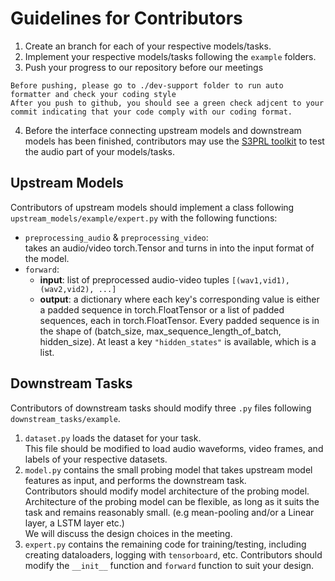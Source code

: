 # Guidelines for Contributors

1. Create an branch for each of your respective models/tasks.
2. Implement your respective models/tasks following the `example` folders.
3. Push your progress to our repository before our meetings
```
Before pushing, please go to ./dev-support folder to run auto formatter and check your coding style
After you push to github, you should see a green check adjcent to your commit indicating that your code comply with our coding format.
```
4. Before the interface connecting upstream models and downstream models has been finished, contributors may use the [S3PRL toolkit](https://github.com/s3prl/s3prl) to test the audio part of your models/tasks.

## Upstream Models

Contributors of upstream models should implement a class following `upstream_models/example/expert.py` with the following functions:

- `preprocessing_audio` & `preprocessing_video`: <br/>
    takes an audio/video torch.Tensor and turns in into the input format of the model.
- `forward`: <br/>
    - **input**: list of preprocessed audio-video tuples `[(wav1,vid1), (wav2,vid2), ...]` 
    - **output**: a dictionary where each key's corresponding value is either a padded sequence in torch.FloatTensor or a list of padded sequences, each in torch.FloatTensor. Every padded sequence is in the shape of (batch_size, max_sequence_length_of_batch, hidden_size). At least a key `"hidden_states"` is available, which is a list.

## Downstream Tasks

Contributors of downstream tasks should modify three `.py` files following `downstream_tasks/example`.

1. `dataset.py` loads the dataset for your task. <br/>
    This file should be modified to load audio waveforms, video frames, and labels of your respective datasets.
2. `model.py` contains the small probing model that takes upstream model features as input, and performs the downstream task. <br/>
    Contributors should modify model architecture of the probing model. <br/>
    Architecture of the probing model can be flexible, as long as it suits the task and remains reasonably small. (e.g mean-pooling and/or a Linear layer, a LSTM layer etc.) <br/>
    We will discuss the design choices in the meeting.
3. `expert.py` contains the remaining code for training/testing, including creating dataloaders, logging with `tensorboard`, etc. 
    Contributors should modify the `__init__` function and `forward` function to suit your design.

